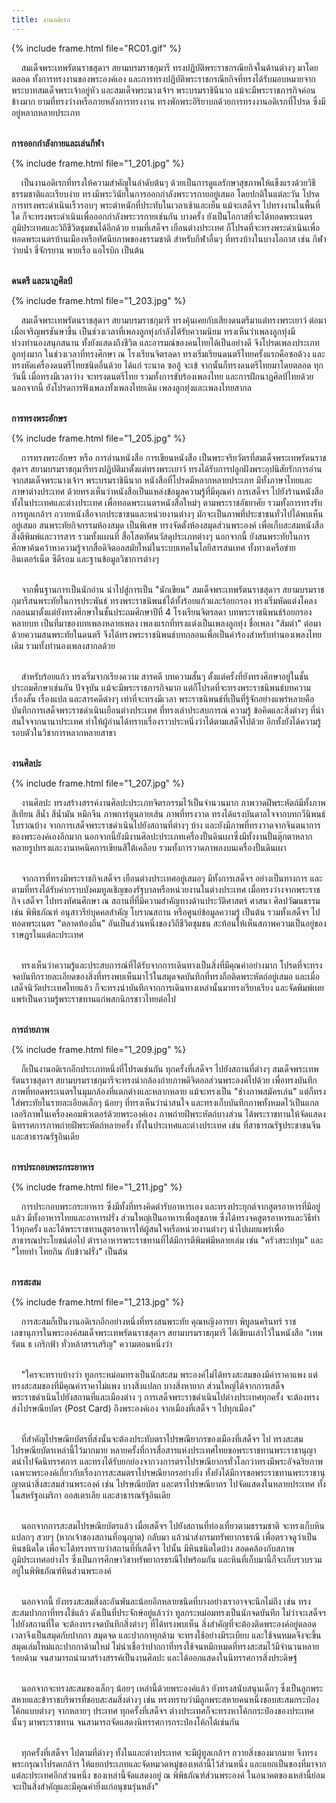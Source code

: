 ```yaml
---
title: งานอดิเรก
---
```


{% include frame.html file="RC01.gif" %}
<br>

<p>&nbsp;&nbsp;&nbsp;&nbsp;สมเด็จพระเทพรัตนราชสุดาฯ สยามบรมราชกุมารี ทรงปฏิบัติพระราชกรณียกิจในด้านต่างๆ มาโดยตลอด ทั้งการทรงงานของพระองค์เอง และการทรงปฏิบัติพระราชกรณียกิจที่ทรงได้รับมอบหมายจากพระบาทสมเด็จพระเจ้าอยู่หัว และสมเด็จพระนางเจ้าฯ พระบรมราชินีนาถ แม้จะมีพระราชภารกิจค่อนข้างมาก ยามที่ทรงว่างหรือภายหลังการทรงงาน ทรงพักพระอิริยาบถด้วยการทรงงานอดิเรกที่โปรด ซึ่งมีอยู่หลากหลายประเภท
<br>
<br></p>


**การออกกำลังกายและเล่นกีฬา**
<br>

{% include frame.html file="1_201.jpg" %}
<br>

<p>&nbsp;&nbsp;&nbsp;&nbsp;เป็นงานอดิเรกที่ทรงให้ความสำคัญในลำดับต้นๆ ด้วยเป็นการดูแลรักษาสุขภาพให้แข็งแรงด้วยวิธีธรรมชาติและเรียบง่าย ทรงมีพระวินัยในการออกกำลังพระวรกายอยู่เสมอ โดยปกติในแต่ละวัน โปรดการทรงพระดำเนินเร็วรอบๆ พระตำหนักที่ประทับในเวลาเช้าและเย็น แม้จะเสด็จฯ ไปทรงงานในพื้นที่ใด ก็จะทรงพระดำเนินเพื่อออกกำลังพระวรกายเช่นกัน บางครั้ง ยังเป็นโอกาสที่จะได้ทอดพระเนตรภูมิประเทศและวิถีชีวิตชุมชนได้อีกด้วย ยามที่เสด็จฯ เยือนต่างประเทศ ก็โปรดที่จะทรงพระดำเนินเพื่อทอดพระเนตรบ้านเมืองหรือทัศนียภาพของธรรมชาติ สำหรับกีฬาอื่นๆ ที่ทรงบ้างในบางโอกาส เช่น กีฬาว่ายน้ำ ขี่จักรยาน พายเรือ แอโรบิก เป็นต้น
<br>
<br></p>

**ดนตรี และนาฏศิลป์**
<br>

{% include frame.html file="1_203.jpg" %}
<br>

<p>&nbsp;&nbsp;&nbsp;&nbsp;สมเด็จพระเทพรัตนราชสุดาฯ สยามบรมราชกุมารี ทรงคุ้นเคยกับเสียงดนตรีมาแต่ทรงพระเยาว์ ต่อมา เมื่อเจริญพรชันษาขึ้น เป็นช่วงเวลาที่เพลงลูกทุ่งกำลังได้รับความนิยม ทรงเห็นว่าเพลงลูกทุ่งมีท่วงทำนองสนุกสนาน ทั้งยังแสดงถึงชีวิต และอารมณ์ของคนไทยได้เป็นอย่างดี จึงโปรดเพลงประเภทลูกทุ่งมาก ในช่วงเวลาที่ทรงศึกษา ณ โรงเรียนจิตรลดา ทรงเริ่มเรียนดนตรีไทยครั้งแรกคือซอด้วง และทรงหัดเครื่องดนตรีไทยชนิดอื่นด้วย ได้แก่ ระนาด ซออู้ จะเข้ จากนั้นก็ทรงดนตรีไทยมาโดยตลอด ทุกวันนี้ เมื่อทรงมีเวลาว่าง จะทรงดนตรีไทย รวมทั้งการขับร้องเพลงไทย และการฝึกนาฏศิลป์ไทยด้วย นอกจากนี้ ยังโปรดการฟังเพลงทั้งเพลงไทยเดิม เพลงลูกทุ่งและเพลงไทยสากล
<br>
<br></p>

 **การทรงพระอักษร**
<br>

{% include frame.html file="1_205.jpg" %}
<br>

<p>&nbsp;&nbsp;&nbsp;&nbsp;การทรงพระอักษร หรือ การอ่านหนังสือ การเขียนหนังสือ เป็นพระจริยวัตรที่สมเด็จพระเทพรัตนราชสุดาฯ สยามบรมราชกุมารีทรงปฏิบัติมาตั้งแต่ทรงพระเยาว์ ทรงได้รับการปลูกฝังพระอุปนิสัยรักการอ่านจากสมเด็จพระนางเจ้าฯ พระบรมราชินีนาถ หนังสือที่โปรดมีหลากหลายประเภท มีทั้งภาษาไทยและภาษาต่างประเทศ ด้วยทรงเห็นว่าหนังสือเป็นแหล่งข้อมูลความรู้ที่มีคุณค่า การเสด็จฯ ไปยังร้านหนังสือทั้งในประเทศและต่างประเทศ เพื่อทอดพระเนตรหนังสือใหม่ๆ ตามพระราชอัธยาศัย รวมทั้งการทรงรับการทูลเกล้าฯ ถวายหนังสือจากประชาชนและหน่วยงานต่างๆ มักจะเป็นภาพที่ประชาชนทั่วไปได้พบเห็นอยู่เสมอ สนพระทัยกิจกรรมห้องสมุด เป็นพิเศษ ทรงจัดตั้งห้องสมุดส่วนพระองค์ เพื่อเก็บสะสมหนังสือ สิ่งตีพิมพ์และวารสาร รวมทั้งแผนที่ สื่อโสตทัศนวัสดุประเภทต่างๆ นอกจากนี้ ยังสนพระทัยในการศึกษาค้นคว้าหาความรู้จากสื่อดิจิตอลสมัยใหม่ในระบบเทคโนโลยีสารสนเทศ ทั้งทางเครือข่ายอินเตอร์เน็ต ซีดีรอม และฐานข้อมูลวิชาการต่างๆ
<br>
<br>

&nbsp;&nbsp;&nbsp;&nbsp;จากพื้นฐานการเป็นนักอ่าน นำไปสู่การเป็น "นักเขียน" สมเด็จพระเทพรัตนราชสุดาฯ สยามบรมราชกุมารีสนพระทัยในการประพันธ์ ทรงพระราชนิพนธ์ได้ทั้งร้อยแก้วและร้อยกรอง ทรงเริ่มหัดแต่งโคลงกลอนมาตั้งแต่ยังทรงศึกษาในชั้นประถมศึกษาปีที่ 4 โรงเรียนจิตรลดา บทพระราชนิพนธ์ร้อยกรองหลายบท เป็นที่มาของบทเพลงหลายเพลง เพลงแรกที่ทรงแต่งเป็นเพลงลูกทุ่ง ชื่อเพลง "ส้มตำ" ต่อมา ด้วยความสนพระทัยในดนตรี จึงได้ทรงพระราชนิพนธ์บทกลอนเพื่อเป็นคำร้องสำหรับทำนองเพลงไทยเดิม รวมทั้งทำนองเพลงสากลด้วย
<br>
<br>

&nbsp;&nbsp;&nbsp;&nbsp;สำหรับร้อยแก้ว ทรงเริ่มจากเรียงความ สารคดี บทความสั้นๆ ตั้งแต่ครั้งที่ยังทรงศึกษาอยู่ในชั้นประถมศึกษาเช่นกัน ปัจจุบัน แม้จะมีพระราชภารกิจมาก แต่ก็โปรดที่จะทรงพระราชนิพนธ์บทความ เรื่องสั้น เรื่องแปล และสารคดีต่างๆ เท่าที่จะทรงมีเวลา พระราชนิพนธ์ที่เป็นที่รู้จักอย่างแพร่หลายคือ บันทึกการเสด็จพระราชดำเนินเยือนต่างประเทศ ที่ทรงเล่าประสบการณ์ ความรู้ ข้อคิดและสิ่งต่างๆ ที่น่าสนใจจากนานาประเทศ ทำให้ผู้อ่านได้ทราบเรื่องราวประหนึ่งว่าได้ตามเสด็จไปด้วย อีกทั้งยังได้ความรู้รอบตัวในวิชาการหลากหลายสาขา
<br>
<br></p>

**งานศิลปะ**
<br>

{% include frame.html file="1_207.jpg" %}
<br>

<P>&nbsp;&nbsp;&nbsp;&nbsp;งานศิลปะ ทรงสร้างสรรค์งานศิลปะประเภทจิตรกรรมไว้เป็นจำนวนมาก ภาพวาดฝีพระหัตถ์มีทั้งภาพสีเทียน สีน้ำ สีน้ำมัน หมึกจีน ภาพการ์ตูนลายเส้น ภาพที่ทรงวาด ทรงได้แรงบันดาลใจจากบทกวีนิพนธ์โบราณบ้าง จากการเสด็จพระราชดำเนินไปยังสถานที่ต่างๆ บ้าง และยังมีภาพที่ทรงวาดจากจินตนาการของพระองค์เองอีกมาก นอกจากนี้ยังมีงานศิลปะประเภทเครื่องปั้นดินเผาซึ่งมีทั้งงานปั้นตุ๊กตาหลากหลายรูปทรงและงานทคนิคการเขียนสีใต้เคลือบ รวมทั้งการวาดภาพลงบนเครื่องปั้นดินเผา
<br>
<br>

&nbsp;&nbsp;&nbsp;&nbsp;จากการที่ทรงมีพระราชกิจเสด็จฯ เยือนต่างประเทศอยู่เสมอๆ มีทั้งการเสด็จฯ อย่างเป็นทางการ และตามที่ทรงได้รับคำกราบบังคมทูลเชิญของรัฐบาลหรือหน่วยงานในต่างประเทศ เมื่อทรงว่างจากพระราชกิจ เสด็จฯ ไปทรงทัศนศึกษา ณ สถานที่ที่มีความสำคัญทางด้านประวัติศาสตร์ ศาสนา ศิลปวัฒนธรรม เช่น พิพิธภัณฑ์ อนุสาวรีย์บุคคลสำคัญ โบราณสถาน หรือศูนย์ข้อมูลความรู้ เป็นต้น รวมทั้งเสด็จฯ ไปทอดพระเนตร "ตลาดท้องถิ่น" อันเป็นส่วนหนึ่งของวิถีชีวิตชุมชน สะท้อนให้เห็นสภาพความเป็นอยู่ของราษฎรในแต่ละประเทศ
<br>
<br>

&nbsp;&nbsp;&nbsp;&nbsp;ทรงเห็นว่าความรู้และประสบการณ์ที่ได้รับจากการเดินทางเป็นสิ่งที่มีคุณค่าอย่างมาก โปรดที่จะทรงจดบันทึกรายละเอียดของสิ่งที่ทรงพบเห็นมาไว้ในสมุดจดบันทึกที่ทรงถือติดพระหัตถ์อยู่เสมอ และเมื่อเสด็จนิวัตประเทศไทยแล้ว ก็จะทรงนำบันทึกจากการเดินทางเหล่านั้นมาทรงเรียบเรียง และจัดพิมพ์เผยแพร่เป็นความรู้พระราชทานแก่พสกนิกรชาวไทยต่อไป
<br>
<br></P>


**การถ่ายภาพ**
<br>

{% include frame.html file="1_209.jpg" %}
<br>

<p>&nbsp;&nbsp;&nbsp;&nbsp;ก็เป็นงานอดิเรกอีกประเภทหนึ่งที่โปรดเช่นกัน ทุกครั้งที่เสด็จฯ ไปยังสถานที่ต่างๆ สมเด็จพระเทพรัตนราชสุดาฯ สยามบรมราชกุมารีจะทรงนำกล้องถ่ายภาพดิจิตอลส่วนพระองค์ไปด้วย เพื่อทรงบันทึกภาพที่ทอดพระเนตรในมุมกล้องที่แตกต่างและหลากหลาย แม้จะทรงเป็น "ช่างภาพสมัครเล่น" แต่ก็ทรงใส่พระทัยในรายละเอียดเล็กๆ น้อยๆ ที่ทรงเห็นว่าน่าสนใจ และทรงเก็บบันทึกภาพทั้งหมดไว้เป็นแกลเลอรีภาพในเครื่องคอมพิวเตอร์ด้วยพระองค์เอง ภาพถ่ายฝีพระหัตถ์บางส่วน ได้พระราชทานให้จัดแสดงนิทรรศการภาพถ่ายฝีพระหัตถ์หลายครั้ง ทั้งในประเทศและต่างประเทศ เช่น ที่สาธารณรัฐประชาชนจีน และสาธารณรัฐอินเดีย
<br>
<br></p>

**การประกอบพระกระยาหาร**
<br>

{% include frame.html file="1_211.jpg" %}
<br>

<p>&nbsp;&nbsp;&nbsp;&nbsp;การประกอบพระกระยาหาร ซึ่งมีทั้งที่ทรงคิดตำรับอาหารเอง และทรงประยุกต์จากสูตรอาหารที่มีอยู่แล้ว มีทั้งอาหารไทยและอาหารฝรั่ง ส่วนใหญ่เป็นอาหารเพื่อสุขภาพ ซึ่งได้ทรงจดสูตรอาหารและวิธีทำไว้ทุกครั้ง และได้พระราชทานสูตรอาหารให้ผู้สนใจหรือหน่วยงานต่างๆ นำไปเผยแพร่เพื่อสาธารณประโยชน์ต่อไป ตำราอาหารพระราชทานที่ได้มีการตีพิมพ์มีหลายเล่ม เช่น "ครัวสระปทุม" และ "ไทยทำ ไทยกิน กับข้าวฝรั่ง" เป็นต้น
<br>
<br></p>

**การสะสม**
<br>

{% include frame.html file="1_213.jpg" %}
<br>

<p>&nbsp;&nbsp;&nbsp;&nbsp;การสะสมก็เป็นงานอดิเรกอีกอย่างหนึ่งที่ทรงสนพระทัย คุณหญิงอารยา พิบูลนครินทร์ ราชเลขานุการในพระองค์สมเด็จพระเทพรัตนราชสุดาฯ สยามบรมราชกุมารี ได้เขียนเล่าไว้ในหนังสือ "เทพรัตน ธ เกริกฟ้า ทั่วหล้าสรรเสริญ" ความตอนหนึ่งว่า
<br>
<br>

&nbsp;&nbsp;&nbsp;&nbsp;"ใครจะทราบบ้างว่า ทูลกระหม่อมทรงเป็นนักสะสม พระองค์ไม่ได้ทรงสะสมของมีค่าราคาแพง แต่ทรงสะสมของที่มีคุณค่าราคาไม่แพง บางสิ่งแปลก บางสิ่งหายาก ส่วนใหญ่ได้จากการเสด็จพระราชดำเนินไปยังสถานที่และเมืองต่าง ๆ การเสด็จพระราชดำเนินไปต่างประเทศทุกครั้ง จะต้องทรงส่งไปรษณียบัตร (Post Card) ถึงพระองค์เอง จากเมืองที่เสด็จ ฯ ไปทุกเมือง"
<br>
<br>

&nbsp;&nbsp;&nbsp;&nbsp;ที่สำคัญไปรษณียบัตรที่ส่งนั้นจะต้องประทับตราไปรษณียากรของเมืองที่เสด็จฯ ไป ทรงสะสมไปรษณียบัตรเหล่านี้ไว้มากมาย หลายครั้งที่การสื่อสารแห่งประเทศไทยขอพระราชทานพระราชานุญาตนำไปจัดนิทรรศการ และทรงได้รับยกย่องจากวงการตราไปรษณียากรทั่วโลกว่าทรงมีพระอัจฉริยภาพเฉพาะพระองค์เกี่ยวกับเรื่องการสะสมตราไปรษณียากรอย่างยิ่ง ทั้งยังได้มีการขอพระราชทานพระราชานุญาตนำสิ่งสะสมส่วนพระองค์ เช่น ไปรษณียบัตร และตราไปรษณียากร ไปจัดแสดงในหลายประเทศ ทั้งในสหรัฐอเมริกา ออสเตรเลีย และสาธารณรัฐอินเดีย
<br>
<br>

&nbsp;&nbsp;&nbsp;&nbsp;นอกจากการสะสมไปรษณียบัตรแล้ว เมื่อเสด็จฯ ไปยังสถานที่ท่องเที่ยวตามธรรมชาติ จะทรงเก็บหินแปลกๆ สวยๆ (หากเจ้าของสถานที่อนุญาต) กลับมา แล้วนำส่งกรมทรัพยากรธรณี เพื่อตรวจดูว่าเป็นหินชนิดใด เพื่อจะได้ทรงทราบว่าสถานที่ที่เสด็จฯ ไปนั้น มีหินชนิดใดบ้าง สอดคล้องกับสภาพภูมิประเทศอย่างไร ซึ่งเป็นการศึกษาวิชาทรัพยากรธรณีไปพร้อมกัน และหินที่เก็บมานี้ก็จะเก็บรวบรวมอยู่ในพิพิธภัณฑ์หินส่วนพระองค์
<br>
<br>

&nbsp;&nbsp;&nbsp;&nbsp;นอกจากนี้ ยังทรงสะสมสิ่งละอันพันละน้อยอีกหลายชนิดที่บางอย่างเราอาจจะนึกไม่ถึง เช่น ทรงสะสมปากกาที่ทรงใช้แล้ว ดังเป็นที่ประจักษ์อยู่แล้วว่า ทูลกระหม่อมทรงเป็นนักจดบันทึก ไม่ว่าจะเสด็จฯ ไปยังสถานที่ใด จะต้องทรงจดบันทึกสิ่งต่างๆ ที่ได้ทรงพบเห็น สิ่งสำคัญที่จะต้องติดพระองค์อยู่ตลอดเวลาจึงเป็นสมุดกับปากกา สมุดจด และปากกาทุกด้าม จะทรงใช้อย่างมีระเบียบ และใช้จนหมดจึงจะขึ้นสมุดเล่มใหม่และปากกาด้ามใหม่ ไม่น่าเชื่อว่าปากกาที่ทรงใช้จนหมึกหมดที่ทรงสะสมไว้มีจำนวนหลายร้อยด้าม จนสามารถนำมาสร้างสรรค์เป็นงานศิลปะ และได้ออกแสดงในนิทรรศการสิ่งประดิษฐ์
<br>
<br>

&nbsp;&nbsp;&nbsp;&nbsp;นอกจากจะทรงสะสมของเล็กๆ น้อยๆ เหล่านี้ด้วยพระองค์แล้ว ยังทรงสนับสนุนเด็กๆ ซึ่งเป็นลูกพระสหายและข้าราชบริพารที่ชอบสะสมสิ่งต่างๆ เช่น ทรงทราบว่ามีลูกพระสหายคนหนึ่งชอบสะสมกระป๋องโค้กแบบต่างๆ จากหลายๆ ประเทศ ทุกครั้งที่เสด็จฯ ต่างประเทศก็จะทรงหาโค้กกระป๋องของประเทศนั้นๆ มาพระราชทาน จนสามารถจัดแสดงนิทรรศการกระป๋องโค้กได้เช่นกัน
<br>
<br>

&nbsp;&nbsp;&nbsp;&nbsp;ทุกครั้งที่เสด็จฯ ไปตามที่ต่างๆ ทั้งในและต่างประเทศ จะมีผู้ทูลเกล้าฯ ถวายสิ่งของมากมาย จึงทรงพระกรุณาโปรดเกล้าฯ ให้แยกประเภทและจัดหมวดหมู่ของเหล่านี้ไว้ส่วนหนึ่ง และแยกเป็นของที่มาจากแต่ละประเทศอีกส่วนหนึ่ง ของเหล่านี้จัดแสดงอยู่ ณ พิพิธภัณฑ์ส่วนพระองค์ ในอนาคตของเหล่านี้ย่อมจะเป็นสิ่งสำคัญและมีคุณค่ายิ่งแก่อนุชนรุ่นหลัง"
<br>
<br></p>
